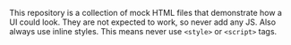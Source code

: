 This repository is a collection of mock HTML files that demonstrate how a UI could look. They are not expected to work, so never add any JS. Also always use inline styles. This means never use `<style>` or `<script>` tags.
